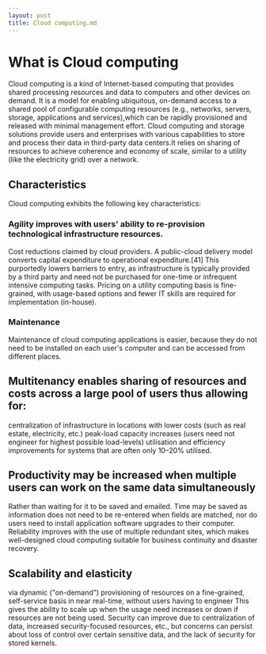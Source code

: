 ```yaml
---
layout: post
title: Cloud computing.md
---
```

# What is Cloud computing
Cloud computing is a kind of Internet-based computing that provides shared processing resources and data to computers and other devices on demand. It is a model for enabling ubiquitous, on-demand access to a shared pool of configurable computing resources (e.g., networks, servers, storage, applications and services),which can be rapidly provisioned and released with minimal management effort. Cloud computing and storage solutions provide users and enterprises with various capabilities to store and process their data in third-party data centers.It relies on sharing of resources to achieve coherence and economy of scale, similar to a utility (like the electricity grid) over a network.

## Characteristics

Cloud computing exhibits the following key characteristics:

### Agility improves with users' ability to re-provision technological infrastructure resources.
Cost reductions claimed by cloud providers. A public-cloud delivery model converts capital expenditure to operational expenditure.[41] This purportedly lowers barriers to entry, as infrastructure is typically provided by a third party and need not be purchased for one-time or infrequent intensive computing tasks. Pricing on a utility computing basis is fine-grained, with usage-based options and fewer IT skills are required for implementation (in-house).

### Maintenance 
Maintenance of cloud computing applications is easier, because they do not need to be installed on each user's computer and can be accessed from different places.

## Multitenancy enables sharing of resources and costs across a large pool of users thus allowing for:
centralization of infrastructure in locations with lower costs (such as real estate, electricity, etc.)
peak-load capacity increases (users need not engineer for highest possible load-levels)
utilisation and efficiency improvements for systems that are often only 10–20% utilised.

## Productivity may be increased when multiple users can work on the same data simultaneously
Rather than waiting for it to be saved and emailed. Time may be saved as information does not need to be re-entered when fields are matched, nor do users need to install application software upgrades to their computer.
Reliability improves with the use of multiple redundant sites, which makes well-designed cloud computing suitable for business continuity and disaster recovery.
## Scalability and elasticity 
via dynamic ("on-demand") provisioning of resources on a fine-grained, self-service basis in near real-time, without users having to engineer This gives the ability to scale up when the usage need increases or down if resources are not being used.
Security can improve due to centralization of data, increased security-focused resources, etc., but concerns can persist about loss of control over certain sensitive data, and the lack of security for stored kernels.


